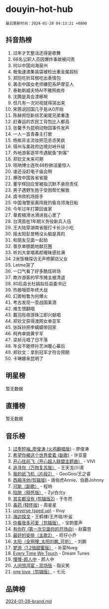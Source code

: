 # douyin-hot-hub

`最后更新时间：2024-01-28 04:13:21 +0800`

## 抖音热榜

1. 过年才艺整活还得是歌舞
1. 66名公职人员因爆炸事故被问责
1. 何以中国向海泉州
1. 极兔速递集装袋被检出重金属超标
1. 郑恺吃折耳根吃出表情包
1. 袭击中国女老师嫌犯系萨摩亚人
1. 泰勒斯威夫特AI不雅照疯传
1. 沈腾是真会漂移啊
1. 但凡有一次对视就得哭出来
1. 宋茜说回国几乎是从0开始
1. 陈赫郑恺新综艺阑尾兄弟重逢
1. 赶春运的农民工背包比人都高
1. 张馨予为昆明动物园事件发声
1. 一人一首青春主打歌
1. 杨紫非主流妆把范丞丞笑疯
1. 得州与美政府边境对峙升级
1. 外地游客逛早市遇鱿鱼“刺客”
1. 郑钦文未来可期
1. 唢呐博士连吹48秒肺活量惊人
1. 谁还没赶电子庙会啊
1. 爆改中国各省省服
1. 董宇辉回应曾被指沉默不承担责任
1. 男子遇野生狍子受困帮忙解救
1. 虞书欣机场抠手
1. 中国海警驱离闯我钓鱼岛领海日船
1. 今年过年打算回谁家
1. 章若楠滑冰滑进我心里了
1. 台湾首批1年期义务役新兵入伍
1. 王大陆穿湖南省服打卡长沙小吃
1. 摇太阳彭昱畅没头脑是真的
1. 和朋友见面一起拍
1. 普京单膝跪地献花圈
1. 听刘大拿唱素颜暧昧感拉满
1. 2米饭桶探访无声修脚店父女
1. Letme哭了
1. 一口气看了好多酷炫转场
1. 欺诈游客的早市摊主被清退
1. 80后县长杜娟拟任县委书记
1. 热极哦耶年终大战
1. 幻兽帕鲁为何爆火
1. 考古发现一壶战国美酒
1. 难生恨翻唱
1. 戴羽彤夜游珠江即兴献唱
1. 郑钦文获得澳网女单亚军
1. 张踩铃把李蠕蠕带回家
1. 柯冉单挑黄宇军
1. 梁祯元唱了日不落
1. 年会不能停孙艺洲暖心幕后
1. 郑钦文：拿到冠军才符合预期
1. 卡琳娜来昆明了

## 明星榜

暂无数据

## 直播榜

暂无数据

## 音乐榜

1. [过季短袖_廖俊涛 (火鸡翻唱版)](https://sf86-cdn-tos.douyinstatic.com/obj/tos-cn-ve-2774/ogQVJl0tRBKxQgZji7YClFEBrVDeHpPTWfCZbQ) - 廖俊涛
1. [希望你被这个世界爱着 (副歌)](https://sf86-cdn-tos.douyinstatic.com/obj/tos-cn-ve-2774/oUHCmWQfZlE3QQBKBeD8rCFLpJzPgCpImhsxMt) - 许亚童
1. [开心往前飞（开心超人联盟主题曲）](https://sf3-cdn-tos.douyinstatic.com/obj/tos-cn-ve-2774/9d8fb7c82cf1421fb93a9fe925275e0a) - VIVI
1. [追寻你（万物复苏版）](https://sf6-cdn-tos.douyinstatic.com/obj/tos-cn-ve-2774/oYeAZJsbjIDit9APmBg8u6uDUQnHmoCf3gbo74) - 王天戈/川青
1. [我的纸飞机（片段2）](https://sf3-cdn-tos.douyinstatic.com/obj/tos-cn-ve-2774/oM2ZrKcg2CD5AeRB2gkeXOFB1IxAGJdZPazYHf) - GooGoo/王之睿
1. [西厢寻他(剪辑版)](https://sf86-cdn-tos.douyinstatic.com/obj/tos-cn-ve-2774/oUsAVfAQKlRNxEv5qxvIB8o5qmIWUcXbzJKJhw) - 唐伯虎Annie、伯爵Johnny
1. [可能（副歌）](https://sf86-cdn-tos.douyinstatic.com/obj/tos-cn-ve-2774/cde1731888894259b333569393c2fb51) - 程响
1. [陷阱（释怀版）](https://sf86-cdn-tos.douyinstatic.com/obj/tos-cn-ve-2774/oE8C21LeZrzKLDFfQYgMzx4GAIHageG5IzayY7) - Zy/白允y
1. [其实都没有 (剪辑版2)](https://sf86-cdn-tos.douyinstatic.com/obj/tos-cn-ve-2774/oEBNQenHZtBhxYjGgUDQk0BCHTigQafgFlbQ7k) - 于冬然
1. [毒药 (释怀版)](https://sf86-cdn-tos.douyinstatic.com/obj/tos-cn-ve-2774/oYILMEAzspdZBIzy4frJNB8ZHPHWAhiwowd4Ad) - 周星星
1. [universe (sped up)](https://sf3-cdn-tos.douyinstatic.com/obj/tos-cn-ve-2774/oIQnurQLDCsdYeegkM4CKuVb23MZBXtX6QB8bv) - thuy
1. [海边探戈](https://sf86-cdn-tos.douyinstatic.com/obj/tos-cn-ve-2774/os9gE0VQCGqt6VQkZDyBBYvfSDY0QFe3vVmubn) - 王鹤棣/王齐铭/朴鲨
1. [你看我多可爱（剪辑版）](https://sf86-cdn-tos.douyinstatic.com/obj/tos-cn-ve-2774/018d241ee66a4a189b2fa9ea2fe3363d) - 宝韵童声
1. [有你在 (第一次见面你的开场白)](https://sf86-cdn-tos.douyinstatic.com/obj/tos-cn-ve-2774/oAthrQ3ClJBfI57uBoFEgNDYtNCZ0TSYQQfxQ0) - 赵露思
1. [最好的安排（主歌2）](https://sf86-cdn-tos.douyinstatic.com/obj/tos-cn-ve-2774/oMMZX1DuHpMwgoDztBmZswgQnbCeeANZxBHkFY) - 旺仔小乔
1. [太阳（全网搜_太阳刘鹏_可听）](https://sf86-cdn-tos.douyinstatic.com/obj/tos-cn-ve-2774/ogWbyIQnlBFImVbeDocRdCIYtBHlbJXgfZMvgz) - 刘鹏
1. [梦游（1.2倍甜蜜版）](https://sf86-cdn-tos.douyinstatic.com/obj/tos-cn-ve-2774/o4gyAUm8hwufoEABmwVIiQtHsFuGzAEEWtNMzo) - 补菜Nveg
1. [Every Time We Touch](https://sf86-cdn-tos.douyinstatic.com/obj/tos-cn-ve-2774/ogN6lUKQeBBfEVhIOMikG1CcJjugxk1tztZyhP) - Dream Tunes
1. [慢慢-颜人中](https://sf86-cdn-tos.douyinstatic.com/obj/tos-cn-ve-2774/ocjHNfBXdBxQNC8ZGAeoLMFTUgtBg8bkExunDC) - 颜人中
1. [人间惊鸿宴 - 现场版](https://sf86-cdn-tos.douyinstatic.com/obj/tos-cn-ve-2774/osF4mrPePAf2Yv8Wfr5fATCHZwL5h1QiGQAKwz) - 指尖笑
1. [one love（剪辑版）](https://sf86-cdn-tos.douyinstatic.com/obj/tos-cn-ve-2774/o4utbbKzHedACBQ0bkG7ZBgUvDQzbBDnYd1f1k) - 七元

## 品牌榜

[2024-01-28-brand.md](2024-01-28-brand.md)
